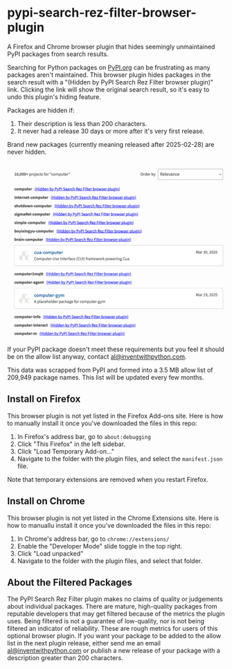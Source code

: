 # pypi-search-rez-filter-browser-plugin

A Firefox and Chrome browser plugin that hides seemingly unmaintained PyPI packages from search results.

Searching for Python packages on [PyPI.org](https://pypi.org) can be frustrating as many packages aren't maintained. This browser plugin hides packages in the search result with a "(Hidden by PyPI Search Rez Filter browser plugin)" link. Clicking the link will show the original search result, so it's easy to undo this plugin's hiding feature.

Packages are hidden if:

1. Their description is less than 200 characters.
1. It never had a release 30 days or more after it's very first release.

Brand new packages (currently meaning released after 2025-02-28) are never hidden.

<img src="https://raw.githubusercontent.com/asweigart/pypi-search-rez-filter-browser-plugin/refs/heads/main/screenshot-rez-filter.png">

If your PyPI package doesn't meet these requirements but you feel it should be on the allow list anyway, contact [al@inventwithpython.com](mailto:al@inventwithpython.com).

This data was scrapped from PyPI and formed into a 3.5 MB allow list of 209,949 package names. This list will be updated every few months.

## Install on Firefox

This browser plugin is not yet listed in the Firefox Add-ons site. Here is how to manually install it once you've downloaded the files in this repo:

1. In Firefox's address bar, go to `about:debugging`
1. Click "This Firefox" in the left sidebar.
1. Click "Load Temporary Add-on..."
1. Navigate to the folder with the plugin files, and select the `manifest.json` file.

Note that temporary extensions are removed when you restart Firefox.

## Install on Chrome

This browser plugin is not yet listed in the Chrome Extensions site. Here is how to manuallu install it once you've downloaded the files in this repo:

1. In Chrome's address bar, go to `chrome://extensions/`
1. Enable the "Developer Mode" slide toggle in the top right.
1. Click "Load unpacked"
1. Navigate to the folder with the plugin files, and select that folder.

## About the Filtered Packages

The PyPI Search Rez Filter plugin makes no claims of quality or judgements about individual packages. There are mature, high-quality packages from reputable developers that may get filtered because of the metrics the plugin uses. Being filtered is not a guarantee of low-quality, nor is not being filtered an indicator of reliability. These are rough metrics for users of this optional browser plugin. If you want your package to be added to the allow list in the next plugin release, either send me an email [al@inventwithpython.com](mailto:al@inventwithpython.com) or publish a new release of your package with a description greater than 200 characters.
